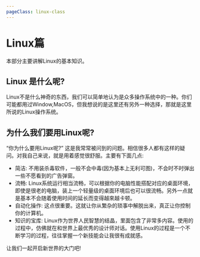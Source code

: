 ```yaml
---
pageClass: linux-class
---
```

# Linux篇
本部分主要讲解Linux的基本知识。
## Linux 是什么呢?
Linux不是什么神奇的东西，我们可以简单地认为是众多操作系统中的一种。你们可能都用过Window,MacOS，但我想说的是这里还有另外一种选择，那就是这里所说的Linux操作系统。
## 为什么我们要用Linux呢?
“你为什么要用Linux呢?” 这是我常常被问到的问题。相信很多人都有这样的疑问。对我自己来说，就是用着感觉很舒服。主要有下面几点:
- 简洁: 不用装杀毒软件，一般不会中毒(因为基本上无利可图)，不会时不时弹出一些不愿看到的广告弹窗。
- 流畅: Linux系统运行相当流畅，可以根据你的电脑性能搭配对应的桌面环境，即使是很老的电脑，装上一个轻量级的桌面环境后也可以很流畅。另外一点就是基本不会随着使用时间的延长而变得越來越卡顿。
- 自动化操作: 这点很重要。这就让你从繁杂的琐事中解脱出来，真正让你控制你的计算机。
- 知识的宝库: Linux作为世界人民智慧的结晶，里面包含了非常多内容。使用的过程中，仿佛就在和世界上最优秀的设计师对话。使用Linux的过程是一个不断学习的过程，往往掌握一个新技能会让我很有成就感。

让我们一起开启新世界的大门吧!

<Livere/>
